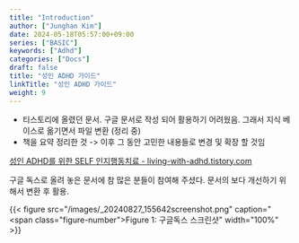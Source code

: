 ```yaml
---
title: "Introduction"
author: ["Junghan Kim"]
date: 2024-05-18T05:57:00+09:00
series: ["BASIC"]
keywords: ["Adhd"]
categories: ["Docs"]
draft: false
title: "성인 ADHD 가이드"
linkTitle: "성인 ADHD 가이드"
weight: 9
---
```


-   티스토리에 올렸던 문서. 구글 문서로 작성 되어 활용하기 어려웠음. 그래서 지식 베이스로 옮기면서 파일 변환 (정리 중)
-   책을 요약 정리한 것 -&gt; 이후 그 동안 고민한 내용들로 변경 및 확장 할 것임

<!--more-->

[성인 ADHD를 위한 SELF 인지행동치료 - living-with-adhd.tistory.com](https://living-with-adhd.tistory.com/12)

구글 독스로 올려 놓은 문서에 참 많은 분들이 참여해 주셨다. 문서의 보다 개선하기 위해서 변환 후 활용.

{{< figure src="/images/_20240827_155642screenshot.png" caption="<span class=\"figure-number\">Figure 1: </span>구글독스 스크린샷" width="100%" >}}
